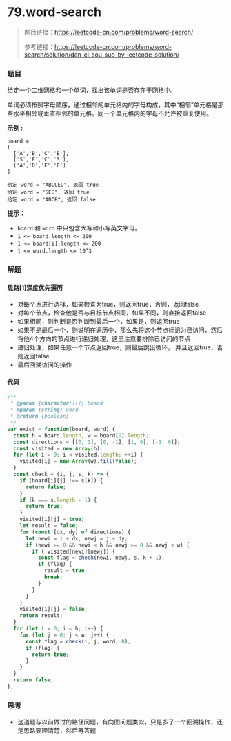 # 79.word-search

> 题目链接：https://leetcode-cn.com/problems/word-search/
>
> 参考链接：https://leetcode-cn.com/problems/word-search/solution/dan-ci-sou-suo-by-leetcode-solution/

### 题目

给定一个二维网格和一个单词，找出该单词是否存在于网格中。

单词必须按照字母顺序，通过相邻的单元格内的字母构成，其中“相邻”单元格是那些水平相邻或垂直相邻的单元格。同一个单元格内的字母不允许被重复使用。

**示例  :**

```
board =
[
  ['A','B','C','E'],
  ['S','F','C','S'],
  ['A','D','E','E']
]

给定 word = "ABCCED", 返回 true
给定 word = "SEE", 返回 true
给定 word = "ABCB", 返回 false
```

**提示：**

- `board` 和 `word` 中只包含大写和小写英文字母。
- `1 <= board.length <= 200`
- `1 <= board[i].length <= 200`
- `1 <= word.length <= 10^3`



### 解题

#### 思路[1]深度优先遍历

* 对每个点进行选择，如果检查为true，则返回true，否则，返回false
* 对每个节点，检查他是否与目标节点相同，如果不同，则直接返回false
* 如果相同，则判断是否判断到最后一个，如果是，则返回true
* 如果不是最后一个，则说明在遍历中，那么先将这个节点标记为已访问，然后将他4个方向的节点进行递归处理，这里注意要排除已访问的节点
* 递归处理，如果任意一个节点返回true，则最后跳出循环， 并且返回true，否则返回false
* 最后回溯访问的操作

#### 代码

```javascript
/**
 * @param {character[][]} board
 * @param {string} word
 * @return {boolean}
 */
var exist = function(board, word) {
  const h = board.length, w = board[0].length;
  const directions = [[0, 1], [0, -1], [1, 0], [-1, 0]];
  const visited = new Array(h);
  for (let i = 0; i < visited.length; ++i) {
    visited[i] = new Array(w).fill(false);
  }
  const check = (i, j, s, k) => {
    if (board[i][j] !== s[k]) {
      return false;
    }
    if (k === s.length - 1) {
      return true;
    }
    visited[i][j] = true;
    let result = false;
    for (const [dx, dy] of directions) {
      let newi = i + dx, newj = j + dy;
      if (newi >= 0 && newi < h && newj >= 0 && newj < w) {
        if (!visited[newi][newj]) {
          const flag = check(newi, newj, s, k + 1);
          if (flag) {
            result = true;
            break;
          }
        }
      }
    }
    visited[i][j] = false;
    return result;
  }
  for (let i = 0; i < h; i++) {
    for (let j = 0; j < w; j++) {
      const flag = check(i, j, word, 0);
      if (flag) {
        return true;
      }
    }
  }
  return false;
};
```

#### 

### 思考

* 这道题与以前做过的路径问题，有向图问题类似，只是多了一个回溯操作，还是思路要理清楚，然后再答题